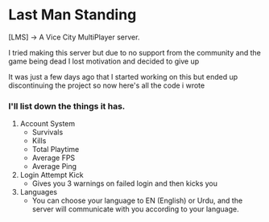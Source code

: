 <h1> Last Man Standing </h1>

<p>[LMS] -> A Vice City MultiPlayer server.</p>


<p>I tried making this server but due to no support from the community and the game being dead I lost motivation and decided to give up</p>
<p>It was just a few days ago that I started working on this but ended up discontinuing the project so now here's all the code i wrote</p>


<h3>I'll list down the things it has.</h3>
<ol>
  <li>
    Account System
    <ul>
      <li>Survivals</li>
      <li>Kills</li>
      <li>Total Playtime</li>
      <li>Average FPS</li>
      <li>Average Ping</li>
    </ul>
  </li>
  <li>Login Attempt Kick
     <ul>
      <li>Gives you 3 warnings on failed login and then kicks you</li>
     </ul>
</li>
  <li>Languages
  <ul>
    <li>You can choose your language to EN (English) or Urdu, and the server will communicate with you according to your language.</li>
  </ul>
  </li>
</ol>

